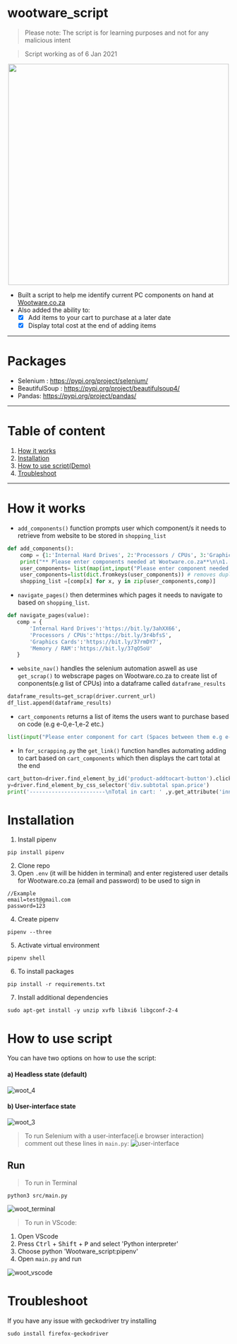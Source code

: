 
# wootware_script
> Please note: The script is for learning purposes and not for any malicious intent

> Script working as of 6 Jan 2021



<p align="center">
 <img width="500" src=https://user-images.githubusercontent.com/50704452/103077826-3be4c400-45d9-11eb-8883-1c94ca26a649.png>
</p>

 - Built a script to help me identify current PC components on hand at [Wootware.co.za](https://www.wootware.co.za/)
 - Also added the ability to:
     - [x] Add items to your cart to purchase at a later date
     - [x] Display total cost at the end of adding items
----
# Packages

- Selenium :      https://pypi.org/project/selenium/
- BeautifulSoup : https://pypi.org/project/beautifulsoup4/
- Pandas:         https://pypi.org/project/pandas/
----
 # Table of content
 1. [How it works](#how-it-works)
 2. [Installation](#installation)
 3. [How to use script(Demo)](#how-to-use-script)
 4. [Troubleshoot](#Troubleshoot)
----

 # How it works
 - `add_components()` function prompts user which component/s it needs to retrieve from website to be stored in `shopping_list`
```python
def add_components():
    comp = {1:'Internal Hard Drives', 2:'Processors / CPUs', 3:'Graphics Cards', 4:'Memory / RAM'}
    print("** Please enter components needed at Wootware.co.za**\n\n1. Internal Hard Drives\n2. Processors / CPUs\n3. Graphics Cards\n4. Memory / RAM\n")
    user_components= list(map(int,input("Please enter component needed (Spaces between them e.g 1 2 3 ) : ").split())) 
    user_components=list(dict.fromkeys(user_components)) # removes duplicates
    shopping_list =[comp[x] for x, y in zip(user_components,comp)]
```
 - `navigate_pages()` then determines which pages it needs to navigate to based on `shopping_list`. 
 ```python
 def navigate_pages(value):
    comp = {
        'Internal Hard Drives':'https://bit.ly/3ahXX66', 
        'Processors / CPUs':'https://bit.ly/3r4bfsS',
        'Graphics Cards':'https://bit.ly/37rmDY7', 
        'Memory / RAM':'https://bit.ly/37qO5oU'
    }
 ```
 - `website_nav()` handles the selenium automation aswell as use `get_scrap()` to webscrape pages on Wootware.co.za to create list of conponents(e.g list of CPUs) into a dataframe called `dataframe_results`
 ```python
dataframe_results=get_scrap(driver.current_url)
df_list.append(dataframe_results)  
 ```
 - `cart_components` returns a list of items the users want to purchase based on code (e.g e-0,e-1,e-2 etc.)
 ```python
 list(input("Please enter component for cart (Spaces between them e.g e-1 e12 e-33 ) : ").split())
 ```
 - In `for_scrapping.py` the `get_link()` function handles automating adding to cart based on `cart_components` which then displays the cart total at the end
 ```python
 cart_button=driver.find_element_by_id('product-addtocart-button').click()
 y=driver.find_element_by_css_selector('div.subtotal span.price')
 print('------------------------\nTotal in cart: ' ,y.get_attribute('innerHTML'),'\n------------------------\nBye!')  
 ```
 

 # Installation
 1. Install pipenv
 ```
 pip install pipenv
 ```
 2. Clone repo
 3. Open `.env` (it will be hidden in terminal) and enter registered user details for Wootware.co.za (email and password) to be used to sign in
```
//Example
email=test@gmail.com
password=123
```
 4. Create pipenv
 ```
 pipenv --three
 ```
 5. Activate virtual environment
 ```
 pipenv shell
 ```
 6. To install packages
``` 
pip install -r requirements.txt
```
7. Install additional dependencies
```
sudo apt-get install -y unzip xvfb libxi6 libgconf-2-4
```
 # How to use script
 You can have two options on how to use the script:
 #### a) Headless state (default)
 ![woot_4](https://user-images.githubusercontent.com/50704452/103755751-fbdd0280-5016-11eb-94e8-2f56953eae63.gif)
 
 
 #### b) User-interface state
  ![woot_3](https://user-images.githubusercontent.com/50704452/103754324-e1a22500-5014-11eb-9538-4d014386df21.gif)
 > To run Selenium with a user-interface(i.e browser interaction) comment out these lines in `main.py`:
 ![user-interface](https://user-images.githubusercontent.com/50704452/103752538-7eaf8e80-5012-11eb-9cc6-6fce6870e7b5.png)
 
 ## Run
 > To run in Terminal
 ```
python3 src/main.py
 ```
 ![woot_terminal](https://user-images.githubusercontent.com/50704452/103770580-ebd11d00-502e-11eb-9ee1-bb09559df46b.gif)
 
 
 > To run in VScode:
 1. Open VScode 
 2. Press <kbd>Ctrl</kbd> + <kbd>Shift</kbd> + <kbd>P</kbd> and select 'Python interpreter'
 3. Choose python 'Wootware_script:pipenv'
 4. Open `main.py` and run
 
 
 ![woot_vscode](https://user-images.githubusercontent.com/50704452/103777087-0d370680-5039-11eb-96c8-d606da7adb99.gif)

#  Troubleshoot
If you have any issue with geckodriver try installing 
```
sudo install firefox-geckodriver
```

